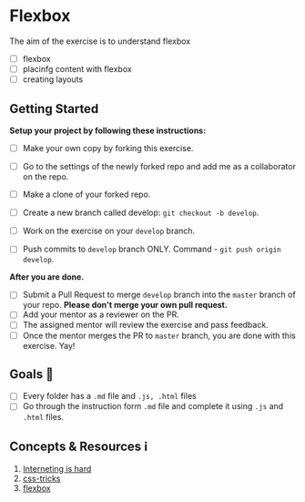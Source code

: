 # Flexbox

The aim of the exercise is to understand flexbox
* [ ] flexbox
* [ ] placinfg content with flexbox
* [ ] creating layouts

## Getting Started

**Setup your project by following these instructions:**

* [ ] Make your own copy by forking this exercise.
* [ ] Go to the settings of the newly forked repo and add me as a collaborator on the repo.
* [ ] Make a clone of your forked repo.
* [ ] Create a new branch called develop: `git checkout -b develop`.
* [ ] Work on the exercise on your `develop` branch.
* [ ] Push commits to `develop` branch ONLY. Command - `git push origin develop`.


**After you are done.**

* [ ] Submit a Pull Request to merge `develop` branch into the `master` branch of your repo. **Please don't merge your own pull request.**
* [ ] Add your mentor as a reviewer on the PR.
* [ ] The assigned mentor will review the exercise and pass feedback.
* [ ] Once the mentor merges the PR to `master` branch, you are done with this exercise. Yay!

## Goals 🎯
* [ ] Every folder has a `.md` file and `.js, .html` files
* [ ] Go through the instruction form `.md` file and complete it using `.js` and `.html` files.

## Concepts & Resources ℹ️

1. [Interneting is hard](https://internetingishard.com/html-and-css/flexbox/)
2. [css-tricks](https://css-tricks.com/snippets/css/a-guide-to-flexbox/ )
3. [flexbox]( https://flexbox.io/)